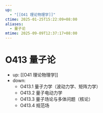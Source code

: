 ```yaml
---
up:
  - "[[O41 理论物理学]]"
ctime: 2025-01-25T15:22:09+08:00
aliases:
  - 量子论
mtime: 2025-09-09T12:37:17+08:00
---
```


# O413 量子论

- up: [[O41 理论物理学]]
- down:	
	- O413.1 量子力学（波动力学、矩阵力学）
	- O413.2 量子电动力学
	- O413.3 量子场论与多体问题（核论）
	- O413.4 规范场
	

